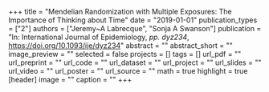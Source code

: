 +++
title = "Mendelian Randomization with Multiple Exposures: The Importance of Thinking about Time"
date = "2019-01-01"
publication_types = ["2"]
authors = ["Jeremy~A Labrecque", "Sonja A Swanson"]
publication = "In: International Journal of Epidemiology, _pp. dyz234_, https://doi.org/10.1093/ije/dyz234"
abstract = ""
abstract_short = ""
image_preview = ""
selected = false
projects = []
tags = []
url_pdf = ""
url_preprint = ""
url_code = ""
url_dataset = ""
url_project = ""
url_slides = ""
url_video = ""
url_poster = ""
url_source = ""
math = true
highlight = true
[header]
image = ""
caption = ""
+++
